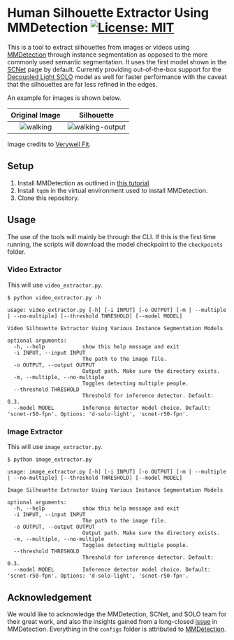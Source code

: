 # Human Silhouette Extractor Using MMDetection [![License: MIT](https://img.shields.io/badge/License-MIT-yellow.svg)](https://opensource.org/licenses/MIT)

This is a tool to extract silhouettes from images or videos using [MMDetection](https://github.com/open-mmlab/mmdetection) through instance segmentation as opposed to the more commonly used semantic segmentation. It uses the first model shown in the [SCNet](https://github.com/open-mmlab/mmdetection/tree/master/configs/scnet) page by default. Currently providing out-of-the-box support for the [Decoupled Light SOLO](https://github.com/open-mmlab/mmdetection/tree/master/configs/solo) model as well for faster performance with the caveat that the silhouettes are far less refined in the edges.

An example for images is shown below.

Original Image            |  Silhouette
:-------------------------:|:-------------------------:
![walking](https://user-images.githubusercontent.com/55942045/170315573-331fa0bb-46b3-4d1e-9381-f0b80f5de9ef.jpg) |  ![walking-output](https://user-images.githubusercontent.com/55942045/170315590-07a25433-1691-49e5-9881-5daf0e6e5fb8.jpg)

Image credits to [Verywell Fit](https://www.verywellfit.com/how-far-can-a-healthy-person-walk-3975556).

## Setup

1. Install MMDetection as outlined in [this tutorial](https://github.com/open-mmlab/mmdetection/blob/master/docs/en/get_started.md).
2. Install `tqdm` in the virtual environment used to install MMDetection.
3. Clone this repository.

## Usage

The use of the tools will mainly be through the CLI. If this is the first time running, the scripts will download the model checkpoint to the `checkpoints` folder.

### Video Extractor

This will use `video_extractor.py`.

    $ python video_extractor.py -h

    usage: video_extractor.py [-h] [-i INPUT] [-o OUTPUT] [-m | --multiple | --no-multiple] [--threshold THRESHOLD] [--model MODEL]

    Video Silhouette Extractor Using Various Instance Segmentation Models

    optional arguments:
      -h, --help            show this help message and exit
      -i INPUT, --input INPUT
                            The path to the image file.
      -o OUTPUT, --output OUTPUT
                            Output path. Make sure the directory exists.
      -m, --multiple, --no-multiple
                            Toggles detecting multiple people.
      --threshold THRESHOLD
                            Threshold for inference detector. Default: 0.3.
      --model MODEL         Inference detector model choice. Default: 'scnet-r50-fpn'. Options: 'd-solo-light', 'scnet-r50-fpn'.

### Image Extractor

This will use `image_extractor.py`.

    $ python image_extractor.py
    
    usage: image_extractor.py [-h] [-i INPUT] [-o OUTPUT] [-m | --multiple | --no-multiple] [--threshold THRESHOLD] [--model MODEL]

    Image Silhouette Extractor Using Various Instance Segmentation Models

    optional arguments:
      -h, --help            show this help message and exit
      -i INPUT, --input INPUT
                            The path to the image file.
      -o OUTPUT, --output OUTPUT
                            Output path. Make sure the directory exists.
      -m, --multiple, --no-multiple
                            Toggles detecting multiple people.
      --threshold THRESHOLD
                            Threshold for inference detector. Default: 0.3.
      --model MODEL         Inference detector model choice. Default: 'scnet-r50-fpn'. Options: 'd-solo-light', 'scnet-r50-fpn'.
                            
## Acknowledgement

We would like to acknowledge the MMDetection, SCNet, and SOLO team for their great work, and also the insights gained from a long-closed [issue](https://github.com/open-mmlab/mmdetection/issues/248) in MMDetection. Everything in the `configs` folder is attributed to [MMDetection](https://github.com/open-mmlab/mmdetection).

